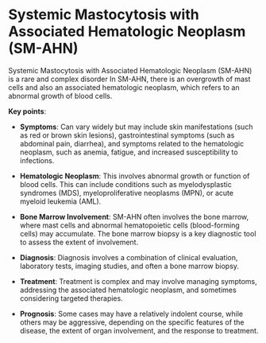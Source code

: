 [//]: # (
source: gpt-3 + jph editing
abbr: SM-AHN
tags: diagnosis
)

# Systemic Mastocytosis with Associated Hematologic Neoplasm (SM-AHN)

Systemic Mastocytosis with Associated Hematologic Neoplasm (SM-AHN) is a rare and complex disorder In SM-AHN, there is an overgrowth of mast cells and also an associated hematologic neoplasm, which refers to an abnormal growth of blood cells.

**Key points**:

* **Symptoms**: Can vary widely but may include skin manifestations (such as red or brown skin lesions), gastrointestinal symptoms (such as abdominal pain, diarrhea), and symptoms related to the hematologic neoplasm, such as anemia, fatigue, and increased susceptibility to infections.

* **Hematologic Neoplasm**: This involves abnormal growth or function of blood cells. This can include conditions such as myelodysplastic syndromes (MDS), myeloproliferative neoplasms (MPN), or acute myeloid leukemia (AML).

* **Bone Marrow Involvement**: SM-AHN often involves the bone marrow, where mast cells and abnormal hematopoietic cells (blood-forming cells) may accumulate. The bone marrow biopsy is a key diagnostic tool to assess the extent of involvement.

* **Diagnosis**: Diagnosis involves a combination of clinical evaluation, laboratory tests, imaging studies, and often a bone marrow biopsy.

* **Treatment**: Treatment is complex and may involve managing symptoms, addressing the associated hematologic neoplasm, and sometimes considering targeted therapies.

* **Prognosis**: Some cases may have a relatively indolent course, while others may be aggressive, depending on the specific features of the disease, the extent of organ involvement, and the response to treatment.
